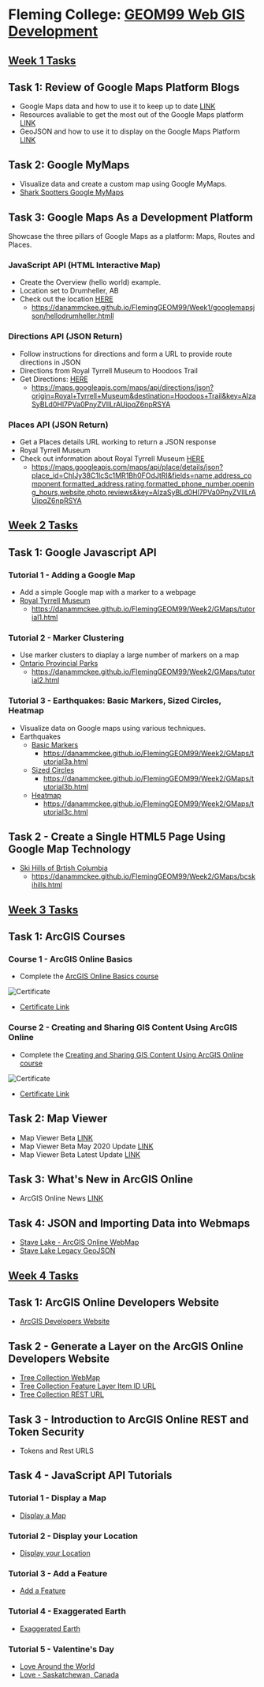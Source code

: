 # **Fleming College: [GEOM99 Web GIS Development](https://danammckee.github.io/FlemingGEOM99/home.html)**

## **[Week 1 Tasks](https://danammckee.github.io/FlemingGEOM99/Week1/index.html)**

## **Task 1: Review of Google Maps Platform Blogs**

* Google Maps data and how to use it to keep up to date [LINK](https://cloud.google.com/blog/products/maps-platform/9-things-know-about-googles-maps-data-beyond-map)
* Resources avaliable to get the most out of the Google Maps platform [LINK](https://cloud.google.com/blog/products/maps-platform/how-get-started-google-maps-platform-get-support-and-have-your-questions-answered)
* GeoJSON and how to use it to display on the Google Maps Platform [LINK](https://cloud.google.com/blog/products/maps-platform/quick-map-layer-visualizations-geojson-and-georss)

## **Task 2: Google MyMaps**

* Visualize data and create a custom map using Google MyMaps.
* [Shark Spotters Google MyMaps](https://danammckee.github.io/FlemingGEOM99/Week1/MyMaps/sharkspotting.html)

## **Task 3: Google Maps As a Development Platform**

Showcase the three pillars of Google Maps as a platform: Maps, Routes and Places. 

### **JavaScript API (HTML Interactive Map)**

* Create the Overview (hello world) example. 
* Location set to Drumheller, AB
* Check out the location [HERE](https://danammckee.github.io/FlemingGEOM99/Week1/googlemapsjson/hellodrumheller.html)
  * https://danammckee.github.io/FlemingGEOM99/Week1/googlemapsjson/hellodrumheller.htmll 

### **Directions API (JSON Return)**

* Follow instructions for directions and form a URL to provide route directions in JSON
* Directions from Royal Tyrrell Museum to Hoodoos Trail 
* Get Directions: [HERE](https://danammckee.github.io/FlemingGEOM99/Week1/googlemapsjson/directionsAPI.html)
  * https://maps.googleapis.com/maps/api/directions/json?origin=Royal+Tyrrell+Museum&destination=Hoodoos+Trail&key=AIzaSyBLd0Hl7PVa0PnyZVIlLrAUipqZ6npRSYA


### **Places API (JSON Return)**

* Get a Places details URL working to return a JSON response
* Royal Tyrrell Museum 
* Check out information about Royal Tyrrell Museum [HERE](https://danammckee.github.io/FlemingGEOM99/Week1/googlemapsjson/placesAPI.html)
  * https://maps.googleapis.com/maps/api/place/details/json?place_id=ChIJy38C1IcSc1MR1Bh0FOdJtRI&fields=name,address_component,formatted_address,rating,formatted_phone_number,opening_hours,website,photo,reviews&key=AIzaSyBLd0Hl7PVa0PnyZVIlLrAUipqZ6npRSYA 

## **[Week 2 Tasks](https://danammckee.github.io/FlemingGEOM99/Week2/index.html)**

## **Task 1: Google Javascript API**

### **Tutorial 1 - Adding a Google Map**

* Add a simple Google map with a marker to a webpage
* [Royal Tyrrell Museum](https://danammckee.github.io/FlemingGEOM99/Week2/GMaps/tutorial1.html)
  * https://danammckee.github.io/FlemingGEOM99/Week2/GMaps/tutorial1.html

### **Tutorial 2 - Marker Clustering**

* Use marker clusters to diaplay a large number of markers on a map
* [Ontario Provincial Parks](https://danammckee.github.io/FlemingGEOM99/Week2/GMaps/tutorial12.html)
  * https://danammckee.github.io/FlemingGEOM99/Week2/GMaps/tutorial2.html

### **Tutorial 3 - Earthquakes: Basic Markers, Sized Circles, Heatmap**

* Visualize data on Google maps using various techniques. 
* Earthquakes
  * [Basic Markers](https://danammckee.github.io/FlemingGEOM99/Week2/GMaps/tutorial3a.html)
    * https://danammckee.github.io/FlemingGEOM99/Week2/GMaps/tutorial3a.html
  * [Sized Circles](https://danammckee.github.io/FlemingGEOM99/Week2/GMaps/tutorial3b.html)
    * https://danammckee.github.io/FlemingGEOM99/Week2/GMaps/tutorial3b.html
  * [Heatmap](https://danammckee.github.io/FlemingGEOM99/Week2/GMaps/tutorial3c.html)
    * https://danammckee.github.io/FlemingGEOM99/Week2/GMaps/tutorial3c.html

## **Task 2 - Create a Single HTML5 Page Using Google Map Technology**

* [Ski Hills of Brtish Columbia](https://danammckee.github.io/FlemingGEOM99/Week2/GMaps/bcskihills.html)
  * https://danammckee.github.io/FlemingGEOM99/Week2/GMaps/bcskihills.html
  
 ## **[Week 3 Tasks](https://danammckee.github.io/FlemingGEOM99/Week3/index.html)**

## **Task 1: ArcGIS Courses**

### **Course 1 - ArcGIS Online Basics**

* Complete the [ArcGIS Online Basics course](https://www.esri.com/training/catalog/5d816c0255cf937306d2d3ef/arcgis-online-basics/)

![Certificate](https://danammckee.github.io/FlemingGEOM99/images/Cert1.JPG)

* [Certificate Link](https://www.esri.com/training/TrainingRecord/Certificate/damcke@flemingcollege.ca_Fleming/601b94051d7e0c1f497095a3/300)

### **Course 2 - Creating and Sharing GIS Content Using ArcGIS Online**

* Complete the [Creating and Sharing GIS Content Using ArcGIS Online course](https://www.esri.com/training/catalog/5d816c0255cf937306d2d3ef/arcgis-online-basics/)

![Certificate](https://danammckee.github.io/FlemingGEOM99/images/Cert2.JPG)
* [Certificate Link](https://www.esri.com/training/TrainingRecord/Certificate/damcke@flemingcollege.ca_Fleming/601f0b4581d6fb19c1d300b9/300)

## **Task 2: Map Viewer**
  
 * Map Viewer Beta [LINK](https://www.esri.com/arcgis-blog/products/arcgis-online/mapping/web-maps-and-map-viewer-beta/)
 * Map Viewer Beta May 2020 Update [LINK](https://www.esri.com/arcgis-blog/products/arcgis-online/mapping/try-out-the-new-map-viewer-beta/)
  * Map Viewer Beta Latest Update [LINK](https://www.esri.com/arcgis-blog/products/arcgis-online/mapping/whats-new-in-map-viewer-beta-october-2020/)

## **Task 3: What's New in ArcGIS Online**

 * ArcGIS Online News [LINK](https://doc.arcgis.com/en/arcgis-online/reference/whats-new.htm)

## **Task 4: JSON and Importing Data into Webmaps**

 * [Stave Lake - ArcGIS Online WebMap](https://fleming.maps.arcgis.com/home/item.html?id=027a8446c84345fa99746d7971578ced)
 * [Stave Lake Legacy GeoJSON](https://danammckee.github.io/FlemingGEOM99/Week3/stavelake.html)
   
## **[Week 4 Tasks](https://danammckee.github.io/FlemingGEOM99/Week4/index.html)**

## **Task 1: ArcGIS Online Developers Website**

* [ArcGIS Developers Website]( https://developers.arcgis.com/)

## **Task 2 - Generate a Layer on the ArcGIS Online Developers Website**

* [Tree Collection WebMap](https://da9vbapdo7iu6xkf.maps.arcgis.com/home/item.html?id=1c793f0785a24ba89ad2e4d8bc69558b)
* [Tree Collection Feature Layer Item ID URL](https://da9vbapdo7iu6xkf.maps.arcgis.com/home/item.html?id=d919060f9acb484095eb1a048ef2d62c)
* [Tree Collection REST URL](https://services3.arcgis.com/sXzWIJPFn9VCHK8j/arcgis/rest/services/tree_collection/FeatureServer)

## **Task 3 - Introduction to ArcGIS Online REST and Token Security**
* Tokens and Rest URLS

## **Task 4 - JavaScript API Tutorials**

### **Tutorial 1 - Display a Map**
 * [Display a Map](https://danammckee.github.io/FlemingGEOM99/Week4/ArcGIS/APIandJavaScript/DisplayMap2.html)
 
### **Tutorial 2 - Display your Location**
 * [Display your Location](https://danammckee.github.io/FlemingGEOM99/Week4/ArcGIS/APIandJavaScript/DisplayLocation.html)
 
### **Tutorial 3 - Add a Feature**
 * [Add a Feature](https://danammckee.github.io/FlemingGEOM99/Week4/ArcGIS/APIandJavaScript/AddFeature.html)
 
### **Tutorial 4 - Exaggerated Earth**
 * [Exaggerated Earth](https://danammckee.github.io/FlemingGEOM99/Week4/ArcGIS/APIandJavaScript/ExaggeratedEarth.html)
 
### **Tutorial 5 - Valentine's Day**
   * [Love Around the World](https://danammckee.github.io/FlemingGEOM99/Week4/ArcGIS/APIandJavaScript/vday.html)
  * [Love - Saskatchewan, Canada](https://danammckee.github.io/FlemingGEOM99/Week4/ArcGIS/APIandJavaScript/valentinesday.html)





